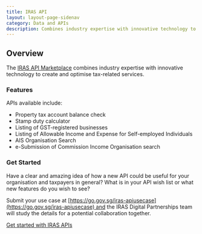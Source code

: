 ```yaml
---
title: IRAS API
layout: layout-page-sidenav
category: Data and APIs
description: Combines industry expertise with innovative technology to deliver digital transformation and to optimise tax-related services and transactions
---
```


## Overview

The [IRAS API Marketplace](https://apiservices.iras.gov.sg/iras/devportal/) combines industry expertise with innovative technology to create and optimise tax-related services.

### Features

APIs available include:

- Property tax account balance check
- Stamp duty calculator
- Listing of GST-registered businesses
- Listing of Allowable Income and Expense for Self-employed Individuals
- AIS Organisation Search
- e-Submission of Commission Income Organisation search

### Get Started

Have a clear and amazing idea of how a new API could be useful for your organisation and taxpayers in general? What is in your API wish list or what new features do you wish to see?

Submit your use case at [https://go.gov.sg/iras-apiusecase](https://go.gov.sg/iras-apiusecase) and the IRAS Digital Partnerships team will study the details for a potential collaboration together.

[Get started with IRAS APIs](https://apiservices.iras.gov.sg/iras/devportal/)
